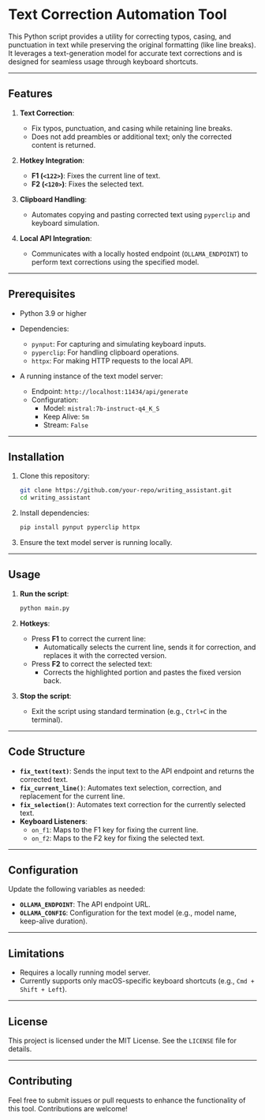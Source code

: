 # Text Correction Automation Tool

This Python script provides a utility for correcting typos, casing, and punctuation in text while preserving the original formatting (like line breaks). It leverages a text-generation model for accurate text corrections and is designed for seamless usage through keyboard shortcuts.

---

## Features

1. **Text Correction**: 
   - Fix typos, punctuation, and casing while retaining line breaks.
   - Does not add preambles or additional text; only the corrected content is returned.

2. **Hotkey Integration**:
   - **F1 (`<122>`)**: Fixes the current line of text.
   - **F2 (`<120>`)**: Fixes the selected text.

3. **Clipboard Handling**:
   - Automates copying and pasting corrected text using `pyperclip` and keyboard simulation.

4. **Local API Integration**:
   - Communicates with a locally hosted endpoint (`OLLAMA_ENDPOINT`) to perform text corrections using the specified model.

---

## Prerequisites

- Python 3.9 or higher
- Dependencies:
  - `pynput`: For capturing and simulating keyboard inputs.
  - `pyperclip`: For handling clipboard operations.
  - `httpx`: For making HTTP requests to the local API.

- A running instance of the text model server:
  - Endpoint: `http://localhost:11434/api/generate`
  - Configuration: 
    - Model: `mistral:7b-instruct-q4_K_S`
    - Keep Alive: `5m`
    - Stream: `False`

---

## Installation

1. Clone this repository:
   ```bash
   git clone https://github.com/your-repo/writing_assistant.git
   cd writing_assistant
   ```

2. Install dependencies:
   ```bash
   pip install pynput pyperclip httpx
   ```

3. Ensure the text model server is running locally.

---

## Usage

1. **Run the script**:
   ```bash
   python main.py
   ```

2. **Hotkeys**:
   - Press **F1** to correct the current line:
     - Automatically selects the current line, sends it for correction, and replaces it with the corrected version.
   - Press **F2** to correct the selected text:
     - Corrects the highlighted portion and pastes the fixed version back.

3. **Stop the script**:
   - Exit the script using standard termination (e.g., `Ctrl+C` in the terminal).

---

## Code Structure

- **`fix_text(text)`**: Sends the input text to the API endpoint and returns the corrected text.
- **`fix_current_line()`**: Automates text selection, correction, and replacement for the current line.
- **`fix_selection()`**: Automates text correction for the currently selected text.
- **Keyboard Listeners**:
  - `on_f1`: Maps to the F1 key for fixing the current line.
  - `on_f2`: Maps to the F2 key for fixing the selected text.

---

## Configuration

Update the following variables as needed:
- **`OLLAMA_ENDPOINT`**: The API endpoint URL.
- **`OLLAMA_CONFIG`**: Configuration for the text model (e.g., model name, keep-alive duration).

---

## Limitations

- Requires a locally running model server.
- Currently supports only macOS-specific keyboard shortcuts (e.g., `Cmd + Shift + Left`).

---

## License

This project is licensed under the MIT License. See the `LICENSE` file for details.

---

## Contributing

Feel free to submit issues or pull requests to enhance the functionality of this tool. Contributions are welcome!